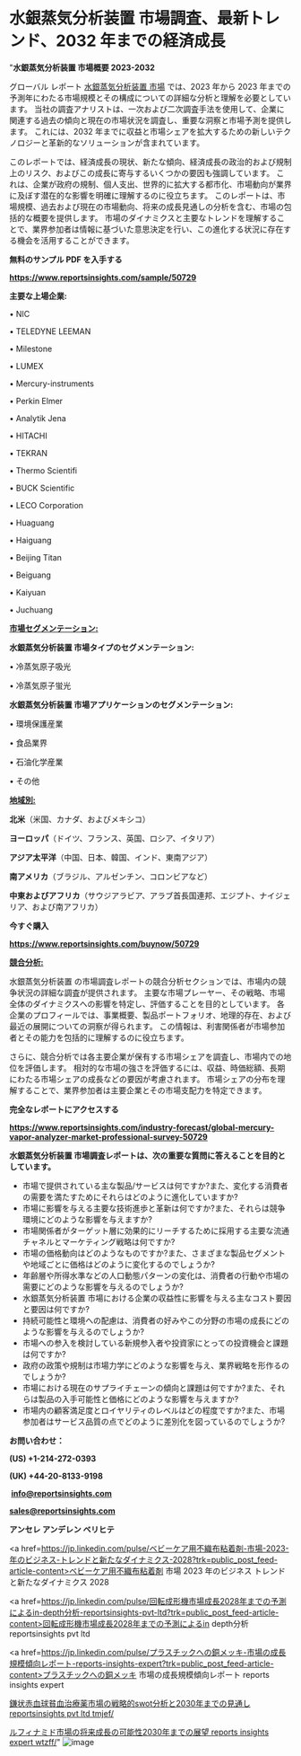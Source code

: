 # 水銀蒸気分析装置 市場調査、最新トレンド、2032 年までの経済成長

"<strong>水銀蒸気分析装置 市場概要 2023-2032</strong>

グローバル レポート <a href=https://www.reportsinsights.com/sample/50729>水銀蒸気分析装置 市場</a> では、2023 年から 2023 年までの予測年にわたる市場規模とその構成についての詳細な分析と理解を必要としています。 当社の調査アナリストは、一次および二次調査手法を使用して、企業に関連する過去の傾向と現在の市場状況を調査し、重要な洞察と市場予測を提供します。 これには、2032 年までに収益と市場シェアを拡大​​するための新しいテクノロジーと革新的なソリューションが含まれています。

このレポートでは、経済成長の現状、新たな傾向、経済成長の政治的および規制上のリスク、およびこの成長に寄与するいくつかの要因も強調しています。 これは、企業が政府の規制、個人支出、世界的に拡大する都市化、市場動向が業界に及ぼす潜在的な影響を明確に理解するのに役立ちます。 このレポートは、市場規模、過去および現在の市場動向、将来の成長見通しの分析を含む、市場の包括的な概要を提供します。 市場のダイナミクスと主要なトレンドを理解することで、業界参加者は情報に基づいた意思決定を行い、この進化する状況に存在する機会を活用することができます。

<strong><b>無料のサンプル PDF を入手する</b></strong>

<a href=https://www.reportsinsights.com/sample/50729><strong><u>https://www.reportsinsights.com/sample/50729</u></strong></a>

<strong>主要な上場企業:</strong>

• NIC

• TELEDYNE LEEMAN

• Milestone

• LUMEX

• Mercury-instruments

• Perkin Elmer

• Analytik Jena

• HITACHI

• TEKRAN

• Thermo Scientifi

• BUCK Scientific

• LECO Corporation

• Huaguang

• Haiguang

• Beijing Titan

• Beiguang

• Kaiyuan

• Juchuang

<strong><u>市場セグメンテーション</u></strong><strong><u>:</u></strong>

<strong>水銀蒸気分析装置 市場タイプのセグメンテーション:</strong>

• 冷蒸気原子吸光

• 冷蒸気原子蛍光

<strong>水銀蒸気分析装置 市場アプリケーションのセグメンテーション:</strong>

• 環境保護産業

• 食品業界

• 石油化学産業

• その他

<strong><u>地域別</u></strong><strong><u>:</u></strong>

<strong>北米</strong>（米国、カナダ、およびメキシコ）

<strong>ヨーロッパ</strong>（ドイツ、フランス、英国、ロシア、イタリア）

<strong>アジア太平洋</strong>（中国、日本、韓国、インド、東南アジア）

<strong>南アメリカ</strong>（ブラジル、アルゼンチン、コロンビアなど）

<strong>中東およびアフリカ</strong>（サウジアラビア、アラブ首長国連邦、エジプト、ナイジェリア、および南アフリカ）

<strong>今すぐ購入</strong>

<a href=https://www.reportsinsights.com/buynow/50729><strong><u>https://www.reportsinsights.com/buynow/50729</u></strong></a>

<strong><u>競合分析:</u></strong>

水銀蒸気分析装置 の市場調査レポートの競合分析セクションでは、市場内の競争状況の詳細な調査が提供されます。 主要な市場プレーヤー、その戦略、市場全体のダイナミクスへの影響を特定し、評価することを目的としています。 各企業のプロフィールでは、事業概要、製品ポートフォリオ、地理的存在、および最近の展開についての洞察が得られます。 この情報は、利害関係者が市場参加者とその能力を包括的に理解するのに役立ちます。

さらに、競合分析では各主要企業が保有する市場シェアを調査し、市場内での地位を評価します。 相対的な市場の強さを評価するには、収益、時価総額、長期にわたる市場シェアの成長などの要因が考慮されます。 市場シェアの分布を理解することで、業界参加者は主要企業とその市場支配力を特定できます。

<strong>完全なレポートにアクセスする</strong>

<a href=https://www.reportsinsights.com/industry-forecast/global-mercury-vapor-analyzer-market-professional-survey-50729><strong><u><b>https://www.reportsinsights.com/industry-forecast/global-mercury-vapor-analyzer-market-professional-survey-50729</b></u></strong></a>

<strong><b>水銀蒸気分析装置 市場調査レポートは、次の重要な質問に答えることを目的としています。</b></strong>
<ul>
  <li>市場で提供されている主な製品/サービスは何ですか?また、変化する消費者の需要を満たすためにそれらはどのように進化していますか?</li>
  <li>市場に影響を与える主要な技術進歩と革新は何ですか?また、それらは競争環境にどのような影響を与えますか?</li>
  <li>市場関係者がターゲット層に効果的にリーチするために採用する主要な流通チャネルとマーケティング戦略は何ですか?</li>
  <li>市場の価格動向はどのようなものですか?また、さまざまな製品セグメントや地域ごとに価格はどのように変化するのでしょうか?</li>
  <li>年齢層や所得水準などの人口動態パターンの変化は、消費者の行動や市場の需要にどのような影響を与えるのでしょうか?</li>
  <li>水銀蒸気分析装置 市場における企業の収益性に影響を与える主なコスト要因と要因は何ですか?</li>
  <li>持続可能性と環境への配慮は、消費者の好みやこの分野の市場の成長にどのような影響を与えるのでしょうか?</li>
  <li>市場への参入を検討している新規参入者や投資家にとっての投資機会と課題は何ですか?</li>
  <li>政府の政策や規制は市場力学にどのような影響を与え、業界戦略を形作るのでしょうか?</li>
  <li>市場における現在のサプライチェーンの傾向と課題は何ですか?また、それらは製品の入手可能性と価格にどのような影響を与えますか?</li>
  <li>市場内の顧客満足度とロイヤリティのレベルはどの程度ですか?また、市場参加者はサービス品質の点でどのように差別化を図っているのでしょうか?</li>
</ul>
<strong>お問い合わせ：</strong>

<strong>(US) +1-214-272-0393</strong>

<strong>(UK) +44-20-8133-9198</strong>

<strong> </strong><a href=info@reportsinsights.com><strong><u>info@reportsinsights.com</u></strong></a>

<a href=sales@reportsinsights.com><strong><u>sales@reportsinsights.com</u></strong></a>

<strong>アンセレ アンデレン ベリヒテ</strong>

<a href=https://jp.linkedin.com/pulse/ベビーケア用不織布粘着剤-市場-2023-年のビジネス-トレンドと新たなダイナミクス-2028?trk=public_post_feed-article-content>ベビーケア用不織布粘着剤 市場 2023 年のビジネス トレンドと新たなダイナミクス 2028</a>

<a href=https://jp.linkedin.com/pulse/回転成形機市場成長2028年までの予測によるin-depth分析-reportsinsights-pvt-ltd?trk=public_post_feed-article-content>回転成形機市場成長2028年までの予測によるin depth分析 reportsinsights pvt ltd</a>

<a href=https://jp.linkedin.com/pulse/プラスチックへの銅メッキ-市場の成長規模傾向レポート-reports-insights-expert?trk=public_post_feed-article-content>プラスチックへの銅メッキ 市場の成長規模傾向レポート reports insights expert</a>

<a href=https://www.linkedin.com/pulse/鎌状赤血球貧血治療薬市場の戦略的swot分析と2030年までの見通し-reportsinsights-pvt-ltd-tmjef/>鎌状赤血球貧血治療薬市場の戦略的swot分析と2030年までの見通し reportsinsights pvt ltd tmjef/</a>

<a href=https://www.linkedin.com/pulse/ルフィナミド市場の将来成長の可能性2030年までの展望-reports-insights-expert-wtzff/>ルフィナミド市場の将来成長の可能性2030年までの展望 reports insights expert wtzff/</a>"
![image](https://github.com/gayatrid12/RIMarket/assets/158473851/37d094b1-163d-4613-9360-32f99d70ac5c)
